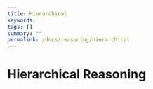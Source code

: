 ```yaml
---
title: Hierarchical
keywords:
tags: []
summary: ""
permalink: /docs/reasoning/hierarchical
---
```


# Hierarchical Reasoning
